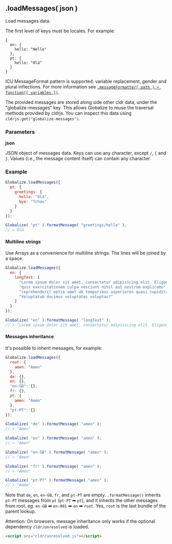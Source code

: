 ## .loadMessages( json )

Load messages data.

The first level of keys must be locales. For example:

```
{
  en: {
    hello: "Hello"
  },
  pt: {
    hello: "Olá"
  }
}
```

ICU MessageFormat pattern is supported: variable replacement, gender and plural
inflections. For more information see [`.messageFormatter( path ) ➡ function([
variables ])`](./message-formatter.md).

The provided messages are stored along side other cldr data, under the
"globalize-messages" key. This allows Globalize to reuse the traversal methods
provided by cldrjs. You can inspect this data using
`cldrjs.get("globalize-messages")`.

### Parameters

**json**

JSON object of messages data. Keys can use any character, except `/`, `{` and
`}`. Values (i.e., the message content itself) can contain any character.

### Example

```javascript
Globalize.loadMessages({
  pt: {
    greetings: {
      hello: "Olá",
      bye: "Tchau"
    }
  }
});

Globalize( "pt" ).formatMessage( "greetings/hello" );
// > Olá
```

#### Multiline strings

Use Arrays as a convenience for multiline strings. The lines will be joined by a
space.

```javascript
Globalize.loadMessages({
  en: {
    longText: [
      "Lorem ipsum dolor sit amet, consectetur adipisicing elit. Eligendi non",
      "quis exercitationem culpa nesciunt nihil aut nostrum explicabo",
      "reprehenderit optio amet ab temporibus asperiores quasi cupiditate.",
      "Voluptatum ducimus voluptates voluptas?"
    ]
  }
});

Globalize( "en" ).formatMessage( "longText" );
// > "Lorem ipsum dolor sit amet, consectetur adipisicing elit. Eligendi non quis exercitationem culpa nesciunt nihil aut nostrum explicabo reprehenderit optio amet ab temporibus asperiores quasi cupiditate. Voluptatum ducimus voluptates voluptas?"
```

#### Messages inheritance

It's possible to inherit messages, for example:

```javascript
Globalize.loadMessages({
  root: {
    amen: "Amen"
  },
  de: {},
  en: {},
  "en-GB": {},
  fr: {},
  pt: {
    amen: "Amém"
  },
  "pt-PT": {}
});

Globalize( "de" ).formatMessage( "amen" );
// > "Amen"

Globalize( "en" ).formatMessage( "amen" );
// > "Amen"

Globalize( "en-GB" ).formatMessage( "amen" );
// > "Amen"

Globalize( "fr" ).formatMessage( "amen" );
// > "Amen"

Globalize( "pt-PT" ).formatMessage( "amen" );
// > "Amém"
```

Note that `de`, `en`, `en-GB`, `fr`, and `pt-PT` are empty. `.formatMessage()`
inherits `pt-PT` messages from `pt` (`pt-PT` ➡ `pt`), and it inherits the other
messages from root, eg. `en-GB` ➡ `en-001` ➡ `en` ➡ `root`. Yes, `root` is the
last bundle of the parent lookup.

Attention: On browsers, message inheritance only works if the optional
dependency `cldr/unresolved` is loaded.

```html
<script src="cldr/unresolved.js"></script>
```
